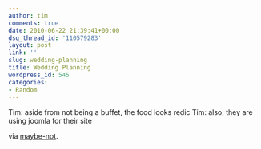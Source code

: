 ```yaml
---
author: tim
comments: true
date: 2010-06-22 21:39:41+00:00
dsq_thread_id: '110579283'
layout: post
link: ''
slug: wedding-planning
title: Wedding Planning
wordpress_id: 545
categories:
- Random
---
```


Tim: aside from not being a buffet, the food looks redic 
Tim: also, they are
using joomla for their site 

via [maybe-not](http://maybe-not.net/post/726385577).